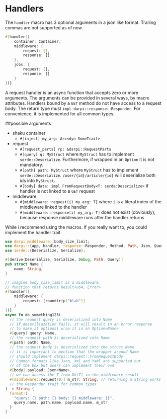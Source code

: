 # Handlers

The `handler` macro has 3 optional arguments in a json like format.
Trailing commas are not supported as of now.
```rust
#[handler({
    container: Container,
    middleware: {
        request: [],
        response: []
    },
    jobs: {
        request: [],
        response: []
    }
})]
```

A request handler is an async function that accepts zero or more arguments.
The arguments can be provided in several ways, by macro attributes.
Handlers bound by a `GET` method do not have access to a request body.
The return type must `impl darpi::response::Responder`. For convenience, it is implemented for all common types.

##possible arguments

- shaku container
  - `#[inject] my_arg: Arc<dyn SomeTrait>`
- request    
  - `#[request_parts] rp: &darpi::RequestParts`
  - `#[query] q: MyStruct` where `MyStruct` has to implement
    `serde::Deserialize`. Furthermore, if wrapped in an `Option` it is not mandatory.
  - `#[path] path: MyStruct` where `MyStruct` has to implement
    `serde::Deserialize`. `/user/{id}/article/{id}` will deserialize both ids into `MyStruct`.
  - `#[body] data: impl FromRequestBody<T: serde:Deserialize>` if handler is not linked to a `GET` request
- middleware
  - `#[middleware::request(i) my_arg: T]` where `i` is a literal index of the middleware linked to the handler
  - `#[middleware::response(i) my_arg: T]` does not exist (obviously), because response middleware runs after the handler returns


While i recommend using the macros. If you really want to, you could implement the handler trait.

```rust
use darpi_middleware::body_size_limit;
use darpi::{app, handler, response::Responder, Method, Path, Json, Query};
use serde::{Deserialize, Serialize};

#[derive(Deserialize, Serialize, Debug, Path, Query)]
pub struct Name {
    name: String,
}

// imagine body_size_limit is a middleware
// function that returns Result<u64, Error>
#[handler({
    middleware: {
        request: [roundtrip("blah")]
    }
})]
async fn do_something123(
  // the request query is deserialized into Name
  // if deseriliazation fails, it will result in an error response
  // to make it optional wrap it in an Option<Name>
  #[query] query: Name,
  // the request path is deserialized into Name
  #[path] path: Name,
  // the request body is deserialized into the struct Name
  // it is important to mention that the wrapper around Name
  // should implement darpi::request::FromRequestBody
  // Common formats like Json, Xml and Yaml are supported out
  // of the box but users can implement their own
  #[body] payload: Json<Name>,
  // we can access the T from Ok(T) in the middleware result
  #[middleware::request(0)] m_str: String, // returning a String works because darpi has implemented
  // the Responder trait for common types
) -> String {
  format!(
    "query: {} path: {} body: {} middleware: {}",
    query.name, path.name, payload.name, m_str
  )
}

```
